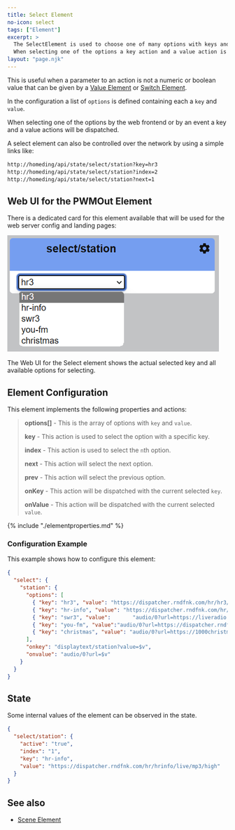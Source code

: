 ```yaml
---
title: Select Element
no-icon: select
tags: ["Element"]
excerpt: >
  The SelectElement is used to choose one of many options with keys and a values.
  When selecting one of the options a key action and a value action is dispatched.
layout: "page.njk"
---
```


This is useful when a parameter to an action is not a numeric or boolean value that can be given
by a [Value Element](/elements/value.md) or [Switch Element](/elements/switch.md).

In the configuration a list of `options` is defined containing each a `key` and `value`.

When selecting one of the options by the web frontend or by an event
a key and a value actions will be dispatched.

A select element can also be controlled over the network by using a simple links like:

``` txt
http://homeding/api/state/select/station?key=hr3
http://homeding/api/state/select/station?index=2
http://homeding/api/state/select/station?next=1
```


## Web UI for the PWMOut Element

There is a dedicated card for this element available that will be used for the web server config and landing pages:

![Select Web UI](/elements/selectui.png)

The Web UI for the Select element shows the actual selected key and all available options for selecting.


## Element Configuration

<object data="/element.svg?select" type="image/svg+xml"></object>

This element implements the following properties and actions:

> **options[]** - This is the array of options with `key` and `value`.
>
> **key** - This action is used to select the option with a specific key.
>
> **index** - This action is used to select the `n`th option.
>
> **next** - This action will select the next option.
>
> **prev** - This action will select the previous option.
>
> **onKey** - This action will be dispatched with the current selected `key`.
>
> **onValue** - This action will be dispatched with the current selected `value`.

{% include "./elementproperties.md" %}


### Configuration Example

This example shows how to configure this element:

``` json
{
  "select": {
    "station": {
      "options": [
        { "key": "hr3", "value": "https://dispatcher.rndfnk.com/hr/hr3/live/mp3/high" },
        { "key": "hr-info", "value": "https://dispatcher.rndfnk.com/hr/hrinfo/live/mp3/high" },
        { "key": "swr3", "value":       "audio/0?url=https://liveradio.swr.de/sw331ch/swr3/"},
        { "key": "you-fm", "value":"audio/0?url=https://dispatcher.rndfnk.com/hr/youfm/live/mp3/high"},
        { "key": "christmas", "value": "audio/0?url=https://1000christmashits.stream.laut.fm/1000christmashits" }
      ],
      "onkey": "displaytext/station?value=$v",
      "onvalue": "audio/0?url=$v"
    }
  }
}
```

## State

Some internal values of the element can be observed in the state.

``` json
{
  "select/station": {
    "active": "true",
    "index": "1",
    "key": "hr-info",
    "value": "https://dispatcher.rndfnk.com/hr/hrinfo/live/mp3/high"
  }
}
```

## See also

* [Scene Element](/elements/scene.md)
